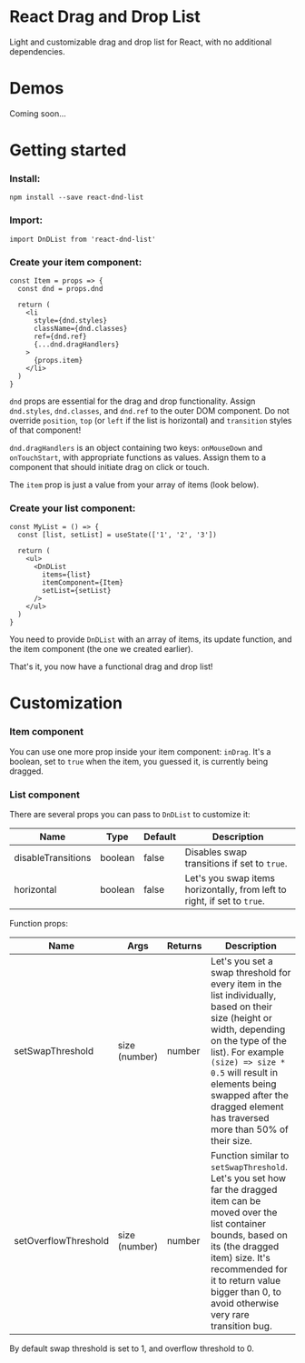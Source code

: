 # React Drag and Drop List
Light and customizable drag and drop list for React, with no additional dependencies.

# Demos
Coming soon...

# Getting started
### Install:
`npm install --save react-dnd-list`

### Import:
`import DnDList from 'react-dnd-list'`

### Create your item component:
```
const Item = props => {
  const dnd = props.dnd

  return (
    <li
      style={dnd.styles}
      className={dnd.classes}
      ref={dnd.ref}
      {...dnd.dragHandlers}
    >
      {props.item}
    </li>
  )
}
```
`dnd` props are essential for the drag and drop functionality. Assign `dnd.styles`, `dnd.classes`, and `dnd.ref` to the outer DOM component. Do not override `position`, `top` (or `left` if the list is horizontal) and `transition` styles of that component!

`dnd.dragHandlers` is an object containing two keys: `onMouseDown` and `onTouchStart`, with appropriate functions as values. Assign them to a component that should initiate drag on click or touch.

The `item` prop is just a value from your array of items (look below).

### Create your list component:
```
const MyList = () => {
  const [list, setList] = useState(['1', '2', '3'])

  return (
    <ul>
      <DnDList
        items={list}
        itemComponent={Item}
        setList={setList}
      />
    </ul>
  )
}
```
You need to provide `DnDList` with an array of items, its update function, and the item component (the one we created earlier).

That's it, you now have a functional drag and drop list!

# Customization
### Item component
You can use one more prop inside your item component: `inDrag`. It's a boolean, set to `true` when the item, you guessed it, is currently being dragged.

### List component
There are several props you can pass to `DnDList` to customize it:

Name | Type | Default | Description
--- | --- | --- | ---
disableTransitions | boolean | false | Disables swap transitions if set to `true`.
horizontal | boolean | false | Let's you swap items horizontally, from left to right, if set to `true`.

Function props:


Name | Args | Returns | Description
--- | --- | --- | ---
setSwapThreshold | size (number) | number | Let's you set a swap threshold for every item in the list individually, based on their size (height or width, depending on the type of the list). For example `(size) => size * 0.5` will result in elements being swapped after the dragged element has traversed more than 50% of their size.
setOverflowThreshold | size (number) | number | Function similar to `setSwapThreshold`. Let's you set how far the dragged item can be moved over the list container bounds, based on its (the dragged item) size. It's recommended for it to return value bigger than 0, to avoid otherwise very rare transition bug.


By default swap threshold is set to 1, and overflow threshold to 0.

